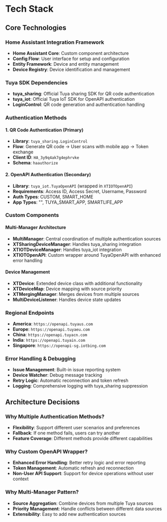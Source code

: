# Tech Stack

## Core Technologies

### Home Assistant Integration Framework
- **Home Assistant Core**: Custom component architecture
- **Config Flow**: User interface for setup and configuration
- **Entity Framework**: Device and entity management
- **Device Registry**: Device identification and management

### Tuya SDK Dependencies
- **tuya_sharing**: Official Tuya sharing SDK for QR code authentication
- **tuya_iot**: Official Tuya IoT SDK for OpenAPI authentication
- **LoginControl**: QR code generation and authentication handling

### Authentication Methods

#### 1. QR Code Authentication (Primary)
- **Library**: `tuya_sharing.LoginControl`
- **Flow**: Generate QR code → User scans with mobile app → Token exchange
- **Client ID**: `HA_3y9q4ak7g4ephrvke`
- **Schema**: `haauthorize`

#### 2. OpenAPI Authentication (Secondary)
- **Library**: `tuya_iot.TuyaOpenAPI` (wrapped in `XTIOTOpenAPI`)
- **Requirements**: Access ID, Access Secret, Username, Password
- **Auth Types**: CUSTOM, SMART_HOME
- **App Types**: "", TUYA_SMART_APP, SMARTLIFE_APP

### Custom Components

#### Multi-Manager Architecture
- **MultiManager**: Central coordination of multiple authentication sources
- **XTSharingDeviceManager**: Handles tuya_sharing integration
- **XTIOTDeviceManager**: Handles tuya_iot integration
- **XTIOTOpenAPI**: Custom wrapper around TuyaOpenAPI with enhanced error handling

#### Device Management
- **XTDevice**: Extended device class with additional functionality
- **XTDeviceMap**: Device mapping with source priority
- **XTMergingManager**: Merges devices from multiple sources
- **MultiDeviceListener**: Handles device state updates

### Regional Endpoints
- **America**: `https://openapi.tuyaus.com`
- **Europe**: `https://openapi.tuyaeu.com`
- **China**: `https://openapi.tuyacn.com`
- **India**: `https://openapi.tuyain.com`
- **Singapore**: `https://openapi-sg.iotbing.com`

### Error Handling & Debugging
- **Issue Management**: Built-in issue reporting system
- **Device Watcher**: Debug message tracking
- **Retry Logic**: Automatic reconnection and token refresh
- **Logging**: Comprehensive logging with tuya_sharing suppression

## Architecture Decisions

### Why Multiple Authentication Methods?
- **Flexibility**: Support different user scenarios and preferences
- **Fallback**: If one method fails, users can try another
- **Feature Coverage**: Different methods provide different capabilities

### Why Custom OpenAPI Wrapper?
- **Enhanced Error Handling**: Better retry logic and error reporting
- **Token Management**: Automatic refresh and reconnection
- **Non-User API Support**: Support for device operations without user context

### Why Multi-Manager Pattern?
- **Source Aggregation**: Combine devices from multiple Tuya sources
- **Priority Management**: Handle conflicts between different data sources
- **Extensibility**: Easy to add new authentication sources
